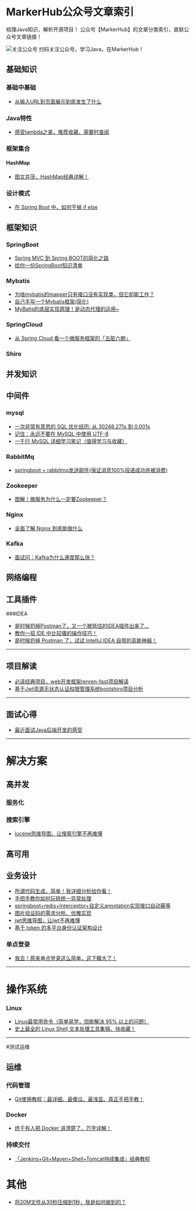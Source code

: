 # MarkerHub公众号文章索引

梳理Java知识，解析开源项目！
公众号【MarkerHub】的文章分类索引，直联公众号文章链接！

![关注公众号](https://image-1300566513.cos.ap-guangzhou.myqcloud.com/mine/MarkerHub.jpg)
扫码关注公众号，学习Java，在MarkerHub！


## 基础知识

### 基础中基础
* [从输入URL到页面展示到底发生了什么](https://mp.weixin.qq.com/s/DiPffNhyaSGoTPEsFYgDMA)

### Java特性
* [感受lambda之美，推荐收藏，需要时查阅](https://mp.weixin.qq.com/s/75YWbfuaFz6Hm8BQKZ7XSw)

### 框架集合

#### HashMap
* [图文并茂，HashMap经典详解！](https://mp.weixin.qq.com/s/TJ8WUOZIk6cEA7YAChn9IA)

### 设计模式
* [在 Spring Boot 中，如何干掉 if else](https://mp.weixin.qq.com/s/_xV8wRQw_0q0Fl7CegGEeA)

## 框架知识
### SpringBoot
* [Spring MVC 到 Spring BOOT的简化之路](https://mp.weixin.qq.com/s/iR4ylGjhPOyCXC8k4Pq19w)
* [给你一份SpringBoot知识清单](https://mp.weixin.qq.com/s/RTN4qWYNNp3WbKQXU8fObA)

### Mybatis

* [为啥mybatis的mapper只有接口没有实现类，但它却能工作？](https://mp.weixin.qq.com/s/TQyExQ_5ydxLmeXBBnuVaA)
* [自己手写一个Mybatis框架(简化)](https://mp.weixin.qq.com/s/6c1lBqzzNXX3RO7wHF1qfg)
* [MyBatis的底层实现原理！是动态代理的运用~](https://mp.weixin.qq.com/s/4P_4VfqlJCLfW5EX3u3DoA)

### SpringCloud
* [从 Spring Cloud 看一个微服务框架的「五脏六腑」](https://mp.weixin.qq.com/s/20aq-fiC-TYerVQfdlmkXA)

### Shiro

## 并发知识


## 中间件
### mysql
* [一次非常有意思的 SQL 优化经历: 从 30248.271s 到 0.001s](https://mp.weixin.qq.com/s/9rRI5DAq2eyqt43jGceOwg)
* [记住：永远不要在 MySQL 中使用 UTF-8](https://mp.weixin.qq.com/s/QrczVAnDuXcHLFPtThfnfg)
* [一千行 MySQL 详细学习笔记（值得学习与收藏）](https://mp.weixin.qq.com/s/Okc-jP8fPwO2RGbhdCd-XQ)

### RabbitMq
* [springboot + rabbitmq发送邮件(保证消息100%投递成功并被消费)](https://mp.weixin.qq.com/s/Adz_H2ZFotwpwtlupxTCCQ)

### Zookeeper
* [图解！微服务为什么一定要Zookeeper？](https://mp.weixin.qq.com/s/-KLrffGMMCUbmsKb3Sj8-g)

### Nginx
* [全面了解 Nginx 到底能做什么](https://mp.weixin.qq.com/s/wfaveQ5qhiGNFbrktw6uYg)

### Kafka
* [面试问：Kafka为什么速度那么快？](https://mp.weixin.qq.com/s/jhwkMiPP8ebNA9kjaKeLpQ)

## 网络编程

## 工具插件

###IDEA
* [是时候扔掉Postman了，又一个被低估的IDEA插件出来了...](https://mp.weixin.qq.com/s/J8Je9FwMwf-Yf-j-8fEa4g)
* [教你一招 IDE 中比较骚的操作技巧！](https://mp.weixin.qq.com/s/Uae8d-ZYrsCFsT5cNwIhTA)
* [是时候扔掉 Postman 了，试试 IntelliJ IDEA 自带的高能神器！](https://mp.weixin.qq.com/s/ztod_xynIijSFpT8MBPLZw)

-----------------

## 项目解读

* [必读经典项目，web开发框架renren-fast项目解读](https://mp.weixin.qq.com/s/T-5yvcoufxHMjGrZdP5nzA)
* [基于Jwt资源无状态认证权限管理系统bootshiro项目分析](https://mp.weixin.qq.com/s/Y4sgxrASAkmyQD1F17LldQ)

-----------------

## 面试心得

* [最近面试Java后端开发的感受](https://mp.weixin.qq.com/s/7tODq5dVmU08UKFjiTWZOQ)

-----------------

# 解决方案

## 高并发

### 服务化


### 搜索引擎
* [lucene思维导图，让搜索引擎不再难懂](https://mp.weixin.qq.com/s/RuwWifEAhd74IufaVWH92Q)

## 高可用

## 业务设计
* [所谓代码生成，简单！我详细分析给你看！](https://mp.weixin.qq.com/s/yfi6LwQOnrTybHz10Q98zw)
* [手把手教你如何玩转统一异常处理](https://mp.weixin.qq.com/s/6w8mO5pXeQqd5-9fRPa8Ow)
* [springboot+redis+Interceptor+自定义annotation实现接口自动幂等](https://mp.weixin.qq.com/s/swq3q1OeM8hs6Kv4CLyOPQ)
* [图片验证码的需求分析、优雅实现](https://mp.weixin.qq.com/s/_aCPLk-zVBvhrjTDG7U9vA)
* [jwt思维导图，让jwt不再难懂](https://mp.weixin.qq.com/s/hvaJdG_Sxc8iv4z7GHbo4w)
* [基于 token 的多平台身份认证架构设计](https://mp.weixin.qq.com/s/xsHTwcrqDNPFLNzIbr0YRw)

### 单点登录
* [我去！原来单点登录这么简单，这下糗大了！](https://mp.weixin.qq.com/s/L7TvtquNNEcv4Td9S0u9kg)

-----------------

# 操作系统

### Linux
* [Linux最常用命令（简单易学，但能解决 95% 以上的问题）](https://mp.weixin.qq.com/s/ZY6r3Du9M0Db5HcKw-htLg)
* [史上最全的 Linux Shell 文本处理工具集锦，快收藏！](https://mp.weixin.qq.com/s/1HAudULkYupwfs84zEHdxw)


-----------------

#测试运维

## 运维

### 代码管理
* [Git使用教程：最详细、最傻瓜、最浅显、真正手把手教！](https://mp.weixin.qq.com/s/zsf7yU0GI6b_jfOaIOPLEw)

### Docker

* [终于有人把 Docker 讲清楚了，万字详解！](https://mp.weixin.qq.com/s/A4C6XR2ftxqILYzvekeypw)

### 持续交付
* [「Jenkins+Git+Maven+Shell+Tomcat持续集成」经典教程](https://mp.weixin.qq.com/s/Yienf1i2ubtlHh-XXWAVUw)

# 其他
* [将20M文件从30秒压缩到1秒，我是如何做到的？](https://mp.weixin.qq.com/s/j0nUKn_44GyCG4lBSzmboQ)
